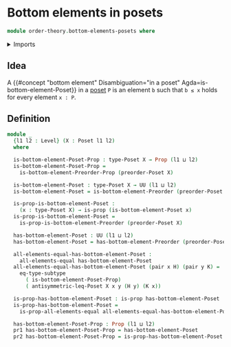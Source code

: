 # Bottom elements in posets

```agda
module order-theory.bottom-elements-posets where
```

<details><summary>Imports</summary>

```agda
open import foundation.dependent-pair-types
open import foundation.propositions
open import foundation.subtypes
open import foundation.universe-levels

open import order-theory.bottom-elements-preorders
open import order-theory.posets
```

</details>

## Idea

A
{{#concept "bottom element" Disambiguation="in a poset" Agda=is-bottom-element-Poset}}
in a [poset](order-theory.posets.md) `P` is an element `b` such that `b ≤ x`
holds for every element `x : P`.

## Definition

```agda
module _
  {l1 l2 : Level} (X : Poset l1 l2)
  where

  is-bottom-element-Poset-Prop : type-Poset X → Prop (l1 ⊔ l2)
  is-bottom-element-Poset-Prop =
    is-bottom-element-Preorder-Prop (preorder-Poset X)

  is-bottom-element-Poset : type-Poset X → UU (l1 ⊔ l2)
  is-bottom-element-Poset = is-bottom-element-Preorder (preorder-Poset X)

  is-prop-is-bottom-element-Poset :
    (x : type-Poset X) → is-prop (is-bottom-element-Poset x)
  is-prop-is-bottom-element-Poset =
    is-prop-is-bottom-element-Preorder (preorder-Poset X)

  has-bottom-element-Poset : UU (l1 ⊔ l2)
  has-bottom-element-Poset = has-bottom-element-Preorder (preorder-Poset X)

  all-elements-equal-has-bottom-element-Poset :
    all-elements-equal has-bottom-element-Poset
  all-elements-equal-has-bottom-element-Poset (pair x H) (pair y K) =
    eq-type-subtype
      ( is-bottom-element-Poset-Prop)
      ( antisymmetric-leq-Poset X x y (H y) (K x))

  is-prop-has-bottom-element-Poset : is-prop has-bottom-element-Poset
  is-prop-has-bottom-element-Poset =
    is-prop-all-elements-equal all-elements-equal-has-bottom-element-Poset

  has-bottom-element-Poset-Prop : Prop (l1 ⊔ l2)
  pr1 has-bottom-element-Poset-Prop = has-bottom-element-Poset
  pr2 has-bottom-element-Poset-Prop = is-prop-has-bottom-element-Poset
```
